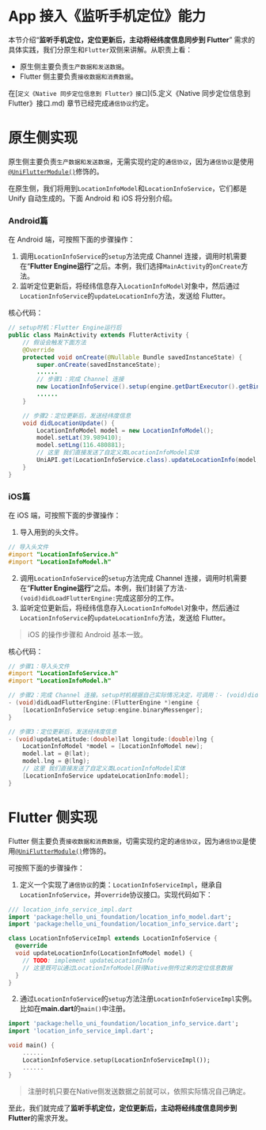 # App 接入《监听手机定位》能力 
本节介绍“**监听手机定位，定位更新后，主动将经纬度信息同步到 Flutter**” 需求的具体实践，我们分原生和`Flutter`双侧来讲解。从职责上看：

* 原生侧主要负责`生产数据和发送数据`。
* Flutter 侧主要负责`接收数据和消费数据`。

在[`定义《Native 同步定位信息到 Flutter》接口`](5.定义《Native 同步定位信息到 Flutter》接口.md) 章节已经完成`通信协议`约定。

# 原生侧实现
原生侧主要负责`生产数据和发送数据`，无需实现约定的`通信协议`，因为`通信协议`是使用[`@UniFlutterModule()`](../06.基础能力/3.UniFlutterModule.md)修饰的。

在原生侧，我们将用到`LocationInfoModel`和`LocationInfoService`，它们都是 Unify 自动生成的。下面 Android 和 iOS 将分别介绍。

### Android篇
在 Android 端，可按照下面的步骤操作：

1. 调用`LocationInfoService`的`setup`方法完成 Channel 连接，调用时机需要在“**Flutter Engine运行**”之后。本例，我们选择`MainActivity`的`onCreate`方法。
2. 监听定位更新后，将经纬信息存入`LocationInfoModel`对象中，然后通过`LocationInfoService`的`updateLocationInfo`方法，发送给 Flutter。

核心代码：

```java
// setup时机：Flutter Engine运行后
public class MainActivity extends FlutterActivity {
    // 假设会触发下面方法
    @Override
    protected void onCreate(@Nullable Bundle savedInstanceState) {
        super.onCreate(savedInstanceState);
        ......
        // 步骤1：完成 Channel 连接
        new LocationInfoService().setup(engine.getDartExecutor().getBinaryMessenger());
        ......
    }

    // 步骤2：定位更新后，发送经纬度信息
    void didLocationUpdate() {
        LocationInfoModel model = new LocationInfoModel();
        model.setLat(39.989410);
        model.setLng(116.480881);
        // 这里 我们直接发送了自定义类LocationInfoModel实体 
        UniAPI.get(LocationInfoService.class).updateLocationInfo(model, result -> {});
    }
}
```
### iOS篇
在 iOS 端，可按照下面的步骤操作：

1. 导入用到的头文件。

```objectivec
// 导入头文件
#import "LocationInfoService.h"
#import "LocationInfoModel.h"
```

2. 调用`LocationInfoService`的`setup`方法完成 Channel 连接，调用时机需要在“**Flutter Engine运行**”之后。本例，我们封装了方法`- (void)didLoadFlutterEngine:`完成这部分的工作。
3. 监听定位更新后，将经纬信息存入`LocationInfoModel`对象中，然后通过`LocationInfoService`的`updateLocationInfo`方法，发送给 Flutter。
> iOS 的操作步骤和 Android 基本一致。

核心代码：

```objectivec
// 步骤1：导入头文件
#import "LocationInfoService.h"
#import "LocationInfoModel.h"

// 步骤2：完成 Channel 连接。setup时机根据自己实际情况决定，可调用：- (void)didLoadFlutterEngine:
- (void)didLoadFlutterEngine:(FlutterEngine *)engine {
    [LocationInfoService setup:engine.binaryMessenger];
}

// 步骤3：定位更新后，发送经纬度信息
- (void)updateLatitude:(double)lat longitude:(double)lng {
    LocationInfoModel *model = [LocationInfoModel new];
    model.lat = @(lat);
    model.lng = @(lng);
    // 这里 我们直接发送了自定义类LocationInfoModel实体 
    [LocationInfoService updateLocationInfo:model];
}
```
# Flutter 侧实现
Flutter 侧主要负责`接收数据和消费数据`，切需实现约定的`通信协议`，因为`通信协议`是使用[`@UniFlutterModule()`](../06.基础能力/3.UniFlutterModule.md)修饰的。

可按照下面的步骤操作：

1. 定义一个实现了`通信协议`的类：`LocationInfoServiceImpl`，继承自`LocationInfoService`，并`override`协议接口。实现代码如下：

```dart
/// location_info_service_impl.dart 
import 'package:hello_uni_foundation/location_info_model.dart';
import 'package:hello_uni_foundation/location_info_service.dart';

class LocationInfoServiceImpl extends LocationInfoService {
  @override
  void updateLocationInfo(LocationInfoModel model) {
    // TODO: implement updateLocationInfo
    // 这里既可以通过LocationInfoModel获得Native侧传过来的定位信息数据
  }
}
```

2. 通过`LocationInfoService`的`setup`方法注册`LocationInfoServiceImpl`实例。比如在**main.dart**的`main()`中注册。

```dart
import 'package:hello_uni_foundation/location_info_service.dart';
import 'location_info_service_impl.dart';

void main() {
    ......
    LocationInfoService.setup(LocationInfoServiceImpl());
    ......
}
```
>注册时机只要在Native侧发送数据之前就可以，依照实际情况自己确定。

至此，我们就完成了**监听手机定位，定位更新后，主动将经纬度信息同步到 Flutter**的需求开发。
